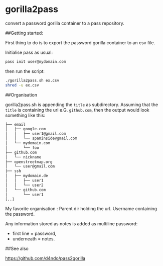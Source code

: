 # gorilla2pass

convert a password gorilla container to a pass repository.

##Getting started:

First thing to do is to export the password gorilla container to an csv file.

Initialise pass as usual:

```bash
pass init user@mydomain.com
```
then run the script:

```bash
./gorilla2pass.sh ex.csv
shred -u ex.csv
```

##Organisation 

gorilla2pass.sh is appending the ```title``` as subdirectory. Assuming that the ```title``` is containing the url e.G. ```github.com```, then the output would look something like this:

```bash
├── email
│   ├── google.com
│   │   ├── user1@gmail.com
│   │   └── spaminside@gmail.com
│   └── mydomain.com
│       └── foo
├── github.com
│   └── nickname
├── openstreetmap.org
│   └── user@gmail.com
├── ssh
│   ├── mydomain.de
│   │   ├── user1
│   │   └── user2
│   └── github.com
│       └── user1
[..]
```

My favorite organisation : Parent dir holding the url. Username containing the password. 

Any information stored as notes is added as multiline password:

+ first line = password, 
+ underneath = notes.

##See also

https://github.com/d4ndo/pass2gorilla
